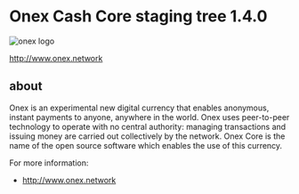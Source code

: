 Onex Cash Core staging tree 1.4.0
===============================

![onex logo](https://raw.githubusercontent.com/onexcash/onex-core/master/src/qt/res/images/light/splash.png)

http://www.onex.network

about
----------------

Onex is an experimental new digital currency that enables anonymous, instant
payments to anyone, anywhere in the world. Onex uses peer-to-peer technology
to operate with no central authority: managing transactions and issuing money
are carried out collectively by the network. Onex Core is the name of the open
source software which enables the use of this currency.

For more information:

* http://www.onex.network
